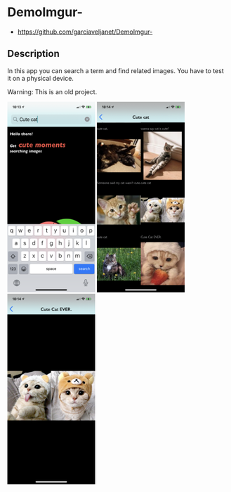 # DemoImgur-
* https://github.com/garciaveljanet/DemoImgur- 

## Description
In this app you can search a term and find related images. You have to test it on a physical device.

Warning: This is an old project.

<img src="funi/GitHub_Images/1search_bar.PNG" width="200">
<img src="funi/GitHub_Images/2results.PNG" width="200">
<img src="funi/GitHub_Images/3fullImage.PNG" width="200">
